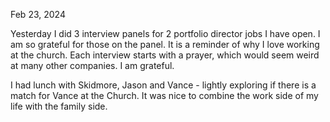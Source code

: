 Feb 23, 2024

Yesterday I did 3 interview panels for 2 portfolio director jobs I have open. I am so grateful for those on the panel. It is a reminder of why I love working at the church. Each interview starts with a prayer, which would seem weird at many other companies. I am grateful.

  


I had lunch with Skidmore, Jason and Vance - lightly exploring if there is a match for Vance at the Church. It was nice to combine the work side of my life with the family side.

  


  


  

